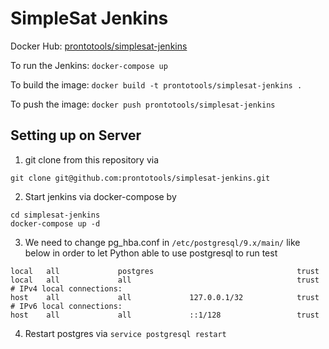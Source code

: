 # SimpleSat Jenkins

Docker Hub: [prontotools/simplesat-jenkins](https://hub.docker.com/r/prontotools/simplesat-jenkins/)

To run the Jenkins: `docker-compose up`

To build the image: `docker build -t prontotools/simplesat-jenkins .`

To push the image: `docker push prontotools/simplesat-jenkins`

## Setting up on Server

1. git clone from this repository via
```
git clone git@github.com:prontotools/simplesat-jenkins.git
```

2. Start jenkins via docker-compose by
```
cd simplesat-jenkins
docker-compose up -d
```

3. We need to change pg_hba.conf in `/etc/postgresql/9.x/main/` like below in order to let Python able to use postgresql to run test
```
local   all             postgres                                trust
local   all             all                                     trust
# IPv4 local connections:
host    all             all             127.0.0.1/32            trust
# IPv6 local connections:
host    all             all             ::1/128                 trust
```

4. Restart postgres via `service postgresql restart`
